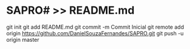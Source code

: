 # SAPRO# >> README.md
git init
git add README.md
git commit -m Commit Inicial
git remote add origin https://github.com/DanielSouzaFernandes/SAPRO.git
git push -u origin master

